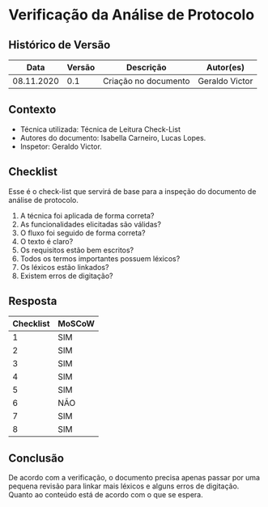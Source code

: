 # Verificação da Análise de Protocolo

## Histórico de Versão
<table class="table table-striped border">
    <thead>
        <th>Data</th> 
        <th>Versão </th> 
        <th>Descrição</th> 
        <th>Autor(es)</th>
    </thead>
    <tbody>
        <tr>
            <td> 08.11.2020 </td>
            <td>  0.1   </td>
            <td> Criação no documento</td>
            <td> Geraldo Victor </td>
        </tr>
    </tbody>
</table>

## Contexto
- Técnica utilizada: Técnica de Leitura Check-List
- Autores do documento: Isabella Carneiro, Lucas Lopes.
- Inspetor: Geraldo Victor.


## Checklist
Esse é o check-list que servirá de base para a inspeção do documento de análise de protocolo.
<br>

1. A técnica foi aplicada de forma correta?
2. As funcionalidades elicitadas são válidas?
3. O fluxo foi seguido de forma correta?
4. O texto é claro?
5. Os requisitos estão bem escritos?
6. Todos os termos importantes possuem léxicos?
7. Os léxicos estão linkados?
8. Existem erros de digitação?

## Resposta

<table class="table table-striped border">
    <thead>
        <th>Checklist</th> 
        <th>MoSCoW</th>  
    </thead>
    <tbody>
	    <tr>
		    <td>1</td>
		    <td>SIM</td>
	    </tr>
        <tr>
		    <td>2</td>
		    <td>SIM</td>
	    </tr>
        <tr>
		    <td>3</td>
		    <td>SIM</td>
	    </tr>
        <tr>
		    <td>4</td>
		    <td>SIM</td>
	    </tr>
        	    <tr>
		    <td>5</td>
		    <td>SIM</td>
	    </tr>
        <tr>
		    <td>6</td>
		    <td>NÃO</td>
	    </tr>
        <tr>
		    <td>7</td>
		    <td>SIM</td>
	    </tr>
        <tr>
		    <td>8</td>
		    <td>SIM</td>
	    </tr>
    </tbody> 
</table>

## Conclusão
De acordo com a verificação, o documento precisa apenas passar por uma pequena revisão para linkar mais léxicos e alguns erros de digitação. Quanto ao conteúdo está de acordo com o que se espera.
